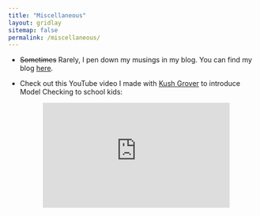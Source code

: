 ```yaml
---
title: "Miscellaneous"
layout: gridlay
sitemap: false
permalink: /miscellaneous/
---
```


* <p><strike>Sometimes</strike> Rarely, I pen down my musings in my blog. You can find my blog <a href="https://echoesfromanamiablemind.wordpress.com/" target="_blank">here</a>.</p>


* <p>Check out this YouTube video I made with <a href="https://kushgrover.github.io" target="_blank">Kush Grover</a> to introduce Model Checking to school kids:</p>

<div style="position: relative; padding-bottom: 56.25%; height: 0; overflow: hidden;">
  <iframe style="position: absolute; top: 0; left: 70px; width: 75%; height: 75%;" src="https://www.youtube.com/embed/4PFSZHYL9Oo" title="Model Checking: An Overview | Kush Grover &amp; Ritam Raha" frameborder="0" allow="accelerometer; autoplay; encrypted-media; gyroscope; picture-in-picture" allowfullscreen></iframe>
</div>
